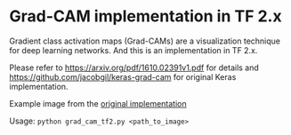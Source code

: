 Grad-CAM implementation in TF 2.x
==============================

Gradient class activation maps (Grad-CAMs) are a visualization technique for deep learning networks. And this is an implementation in TF 2.x.

Please refer to https://arxiv.org/pdf/1610.02391v1.pdf for details and https://github.com/jacobgil/keras-grad-cam for original Keras implementation.

Example image from the [original implementation](https://github.com/ramprs/grad-cam)

Usage: `python grad_cam_tf2.py <path_to_image>`
